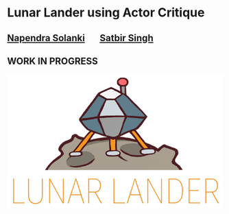 # Lunar Lander using Actor Critique

 ## [Napendra Solanki](https://github.com/Napendra001) &nbsp;  &nbsp;  &nbsp; [Satbir Singh](https://github.com/Ribtas007)
 
 ## WORK IN PROGRESS
 
 ![Lunar Lander](lunarlander.png)
